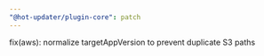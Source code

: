 ```yaml
---
"@hot-updater/plugin-core": patch
---
```


fix(aws): normalize targetAppVersion to prevent duplicate S3 paths
